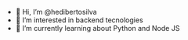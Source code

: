 - 👋 Hi, I’m @hedibertosilva
- 👀 I’m interested in backend tecnologies
- 🌱 I’m currently learning about Python and Node JS
<!---
- 💞️ I’m looking to collaborate on ...
- 📫 How to reach me ...
--->
<!---
hedibertosilva/hedibertosilva is a ✨ special ✨ repository because its `README.md` (this file) appears on your GitHub profile.
You can click the Preview link to take a look at your changes.
--->
